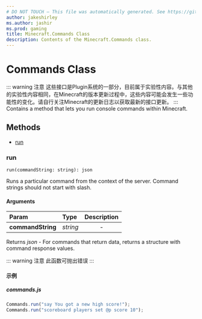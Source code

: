 ```yaml
---
# DO NOT TOUCH — This file was automatically generated. See https://github.com/Mojang/MinecraftScriptingApiDocsGenerator to modify descriptions, examples, etc.
author: jakeshirley
ms.author: jashir
ms.prod: gaming
title: Minecraft.Commands Class
description: Contents of the Minecraft.Commands class.
---
```

# Commands Class
::: warning 注意
这些接口是Plugin系统的一部分，目前属于实验性内容。与其他的实验性内容相同，在Minecraft的版本更新过程中，这些内容可能会发生一些功能性的变化。请自行关注Minecraft的更新日志以获取最新的接口更新。
:::
Contains a method that lets you run console commands within Minecraft.


## Methods
- [run](#run)
  
### **run**
`
run(commandString: string): json
`

Runs a particular command from the context of the server. Command strings should not start with slash.
#### Arguments
| Param | Type | Description |
| :--- | :--- | :---: |
| **commandString** | *string* | - |

Returns *json* - For commands that return data, returns a structure with command response values.

::: warning 注意
此函数可抛出错误
:::

#### 示例
##### ***commands.js***
```javascript
Commands.run("say You got a new high score!");
Commands.run("scoreboard players set @p score 10");

```
